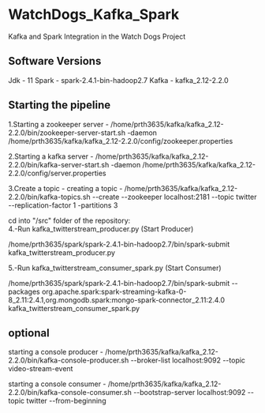 # WatchDogs_Kafka_Spark
Kafka and Spark Integration in the Watch Dogs Project

## Software Versions
Jdk - 11
Spark - spark-2.4.1-bin-hadoop2.7
Kafka - kafka_2.12-2.2.0

## Starting the pipeline

1.Starting a zookeeper server  - /home/prth3635/kafka/kafka_2.12-2.2.0/bin/zookeeper-server-start.sh -daemon /home/prth3635/kafka/kafka_2.12-2.2.0/config/zookeeper.properties

2.Starting a kafka server - /home/prth3635/kafka/kafka_2.12-2.2.0/bin/kafka-server-start.sh -daemon /home/prth3635/kafka/kafka_2.12-2.2.0/config/server.properties

3.Create a topic - creating a topic - /home/prth3635/kafka/kafka_2.12-2.2.0/bin/kafka-topics.sh --create --zookeeper localhost:2181 --topic twitter --replication-factor 1 -partitions 3

cd into "/src" folder of the repository:  
4.-Run kafka_twitterstream_producer.py (Start Producer)

/home/prth3635/spark/spark-2.4.1-bin-hadoop2.7/bin/spark-submit kafka_twitterstream_producer.py

5.-Run kafka_twitterstream_consumer_spark.py (Start Consumer)

/home/prth3635/spark/spark-2.4.1-bin-hadoop2.7/bin/spark-submit --packages org.apache.spark:spark-streaming-kafka-0-8_2.11:2.4.1,org.mongodb.spark:mongo-spark-connector_2.11:2.4.0 kafka_twitterstream_consumer_spark.py

## optional
starting a console producer - /home/prth3635/kafka/kafka_2.12-2.2.0/bin/kafka-console-producer.sh --broker-list localhost:9092 --topic video-stream-event

starting a console consumer - /home/prth3635/kafka/kafka_2.12-2.2.0/bin/kafka-console-consumer.sh --bootstrap-server localhost:9092 --topic twitter --from-beginning
